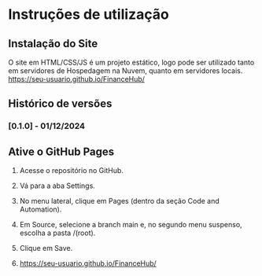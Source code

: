 # Instruções de utilização

## Instalação do Site

O site em HTML/CSS/JS é um projeto estático, logo pode ser utilizado tanto em servidores de Hospedagem na Nuvem, quanto em servidores locais. 
https://seu-usuario.github.io/FinanceHub/

## Histórico de versões

### [0.1.0] - 01/12/2024

## Ative o GitHub Pages
1. Acesse o repositório no GitHub.
2. Vá para a aba Settings.
3. No menu lateral, clique em Pages (dentro da seção Code and Automation).
4. Em Source, selecione a branch main e, no segundo menu suspenso, escolha a pasta /(root).
5. Clique em Save.

6. https://seu-usuario.github.io/FinanceHub/

